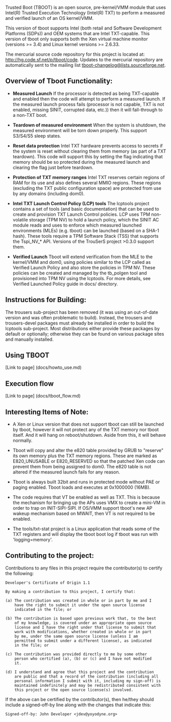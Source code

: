 Trusted Boot (TBOOT) is an open source, pre-kernel/VMM module that uses
Intel(R) Trusted Execution Technology (Intel(R) TXT) to perform a measured
and verified launch of an OS kernel/VMM.

This version of tboot supports Intel (both retail and Software Development
Platforms (SDPs)) and OEM systems that are Intel TXT-capable. This version of
tboot only supports both the Xen virtual machine monitor (versions >= 3.4) and
Linux kernel versions >= 2.6.33.

The mercurial source code repository for this project is located at:
http://hg.code.sf.net/p/tboot/code. Updates to the mercurial repository are
automatically sent to the mailing list tboot-changelog@lists.sourceforge.net.

## Overview of Tboot Functionality:

-  **Measured Launch** If the processor is detected as being TXT-capable
   and enabled then the code will attempt to perform a measured launch.  If
   the measured launch process fails (processor is not capable, TXT is not
   enabled, missing SINIT, corrupted data, etc.)) then it will fall-through
   to a non-TXT boot.

-  **Teardown of measured environment** When the system is shutdown, the
   measured environment will be torn down properly. This support S3/S4/S5
   sleep states.

-  **Reset data protection** Intel TXT hardware prevents access to secrets
   if the system is reset without clearing them from memory (as part of a
   TXT teardown).  This code will support this by setting the flag indicating
   that memory should be so protected during the measured launch and clearing
   the flag just before teardown.

-  **Protection of TXT memory ranges** Intel TXT reserves certain regions of
   RAM for its use and also defines several MMIO regions. These regions
   (excluding the TXT public configuration space) are protected from use by
   any domains (including dom0).

-  **Intel TXT Launch Control Policy (LCP) tools** The lcptools project
   contains a set of tools (and basic documentation) that can be used to
   create and provision TXT Launch Control policies.  LCP uses TPM
   non-volatile storage (TPM NV) to hold a launch policy, which the SINIT AC
   module reads and uses to enforce which measured launched environments
   (MLEs) (e.g. tboot) can be launched (based on a SHA-1 hash).  These
   tools require a TPM Software Stack (TSS) that supports the Tspi_NV_* API.
   Versions of the TrouSerS project >0.3.0 support them.

-  **Verified Launch**  Tboot will extend verification from the MLE to the kernel/VMM
   and dom0, using policies similar to the LCP called as Verified Launch Policy 
   and also store the policies in TPM NV.
   These policies can be created and managed by the tb_polgen tool and
   provisioned into TPM NV using the lcptools. For more details, see Verified 
   Launched Policy guide in docs/ directory.


## Instructions for Building:

The trousers sub-project has been removed (it was using an out-of-date
version and was often problematic to build).  Instead, the trousers and
trousers-devel packages must already be installed in order to build the
lcptools sub-project.  Most distributions either provide these packages
by default or optionally; otherwise they can be found on various package
sites and manually installed.

## Using TBOOT
[Link to page] (docs/howto_use.md)

## Execution flow
[Link to page] (docs/tboot_flow.md)

## Interesting Items of Note:

-  A Xen or Linux version that does not support tboot can still be launched by
   tboot, however it will not protect any of the TXT memory nor tboot itself.
   And it will hang on reboot/shutdown.  Aside from this, it will behave
   normally.

-  Tboot will copy and alter the e820 table provided by GRUB to "reserve"
   its own memory plus the TXT memory regions.  These are marked as
   E820_UNUSABLE or E820_RESERVED so that the patched Xen code can prevent
   them from being assigned to dom0.  The e820 table is not altered if the
   measured launch fails for any reason.

-  Tboot is always built 32bit and runs in protected mode without PAE or
   paging enabled.  Tboot loads and executes at 0x1000000 (16MB).

-  The code requires that VT be enabled as well as TXT.  This is because
   the mechanism for bringing up the APs uses VMX to create a mini-VM in
   order to trap on INIT-SIPI-SIPI. If OS/VMM support tboot's new AP wakeup
   mechanism based on MWAIT, then VT is not required to be enabled.

-  The tools/txt-stat project is a Linux application that reads some of
   the TXT registers and will display the tboot boot log if tboot was run
   with 'logging=memory'.


## Contributing to the project:

Contributions to any files in this project require the contributor(s) to
certify the following:

    Developer's Certificate of Origin 1.1

    By making a contribution to this project, I certify that:

    (a) The contribution was created in whole or in part by me and I
        have the right to submit it under the open source license
        indicated in the file; or

    (b) The contribution is based upon previous work that, to the best
        of my knowledge, is covered under an appropriate open source
        license and I have the right under that license to submit that
        work with modifications, whether created in whole or in part
        by me, under the same open source license (unless I am
        permitted to submit under a different license), as indicated
        in the file; or

    (c) The contribution was provided directly to me by some other
        person who certified (a), (b) or (c) and I have not modified
        it.

    (d) I understand and agree that this project and the contribution
        are public and that a record of the contribution (including all
        personal information I submit with it, including my sign-off) is
        maintained indefinitely and may be redistributed consistent with
        this project or the open source license(s) involved.

If the above can be certified by the contributor(s), then he/they should
include a signed-off-by line along with the changes that indicate this:
    
    Signed-off-by: John Developer <jdev@yoyodyne.org>

